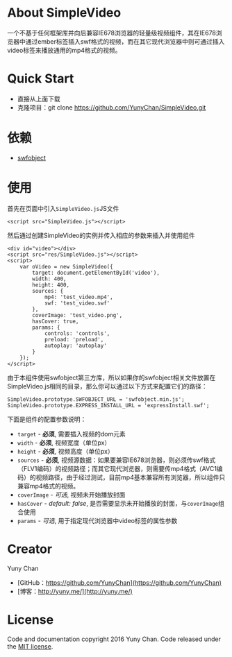 About SimpleVideo
===
一个不基于任何框架库并向后兼容IE678浏览器的轻量级视频组件，其在IE678浏览器中通过ember标签插入swf格式的视频，而在其它现代浏览器中则可通过插入video标签来播放通用的mp4格式的视频。

Quick Start
===
+ 直接从上面下载
+ 克隆项目：git clone https://github.com/YunyChan/SimpleVideo.git

依赖
===
+ [swfobject](https://code.google.com/p/swfobject)

使用
===
首先在页面中引入`SimpleVideo.js`JS文件

	<script src="SimpleVideo.js"></script>

然后通过创建SimpleVideo的实例并传入相应的参数来插入并使用组件

	<div id="video"></div>
	<script src="res/SimpleVideo.js"></script>
	<script>
		var oVideo = new SimpleVideo({
			target: document.getElementById('video'),
			width: 400,
			height: 400,
			sources: {
				mp4: 'test_video.mp4',
				swf: 'test_video.swf'
			},
			coverImage: 'test_video.png',
			hasCover: true,
			params: {
				controls: 'controls',
				preload: 'preload',
				autoplay: 'autoplay'
			}
		});
	</script>

由于本组件使用swfobject第三方库，所以如果你的swfobject相关文件放置在SimpleVideo.js相同的目录，那么你可以通过以下方式来配置它们的路径：

	SimpleVideo.prototype.SWFOBJECT_URL = 'swfobject.min.js';
	SimpleVideo.prototype.EXPRESS_INSTALL_URL = 'expressInstall.swf';

下面是组件的配置参数说明：

+ `target` - __必须__, 需要插入视频的dom元素
+ `width` - __必须__, 视频宽度（单位px）
+ `height` - __必须__, 视频高度（单位px）
+ `sources` - __必须__, 视频源数据：如果要兼容IE678浏览器，则必须传swf格式（FLV1编码）的视频路径；而其它现代浏览器，则需要传mp4格式（AVC1编码）的视频路径，由于经过测试，目前mp4基本兼容所有浏览器，所以组件只兼容mp4格式的视频。
+ `coverImage` - _可选_, 视频未开始播放封面
+ `hasCover` - _default: false_, 是否需要显示未开始播放的封面，与`coverImage`组合使用
+ `params` - _可选_, 用于指定现代浏览器中video标签的属性参数

Creator
===
Yuny Chan

+ [GitHub：https://github.com/YunyChan](https://github.com/YunyChan)
+ [博客：http://yuny.me/](http://yuny.me/)

License
===
Code and documentation copyright 2016 Yuny Chan. Code released under the [MIT license](https://github.com/YunyChan/SimpleVideo/blob/master/LICENSE).